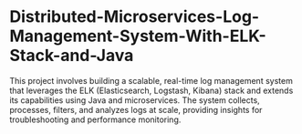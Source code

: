 # Distributed-Microservices-Log-Management-System-With-ELK-Stack-and-Java
This project involves building a scalable, real-time log management system that leverages the ELK (Elasticsearch, Logstash, Kibana) stack and extends its capabilities using Java and microservices. The system collects, processes, filters, and analyzes logs at scale, providing insights for troubleshooting and performance monitoring.
